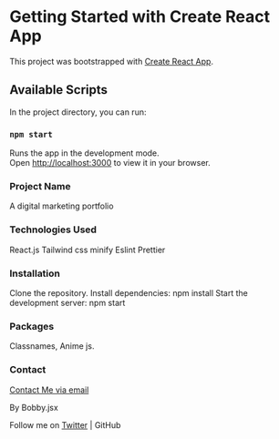 # Getting Started with Create React App

This project was bootstrapped with [Create React App](https://github.com/facebook/create-react-app).

## Available Scripts

In the project directory, you can run:

### `npm start`

Runs the app in the development mode.\
Open [http://localhost:3000](http://localhost:3000) to view it in your browser.

### Project Name
A digital marketing portfolio

### Technologies Used
React.js
Tailwind css
minify
Eslint
Prettier

### Installation
Clone the repository.
Install dependencies: npm install
Start the development server: npm start




### Packages
 Classnames,
 Anime js.


### Contact
[Contact Me via email ](mailto:ezealagodswill@gmail.com)

By Bobby.jsx

Follow me on [Twitter](https://twitter.com/EzealaGodswill) | GitHub